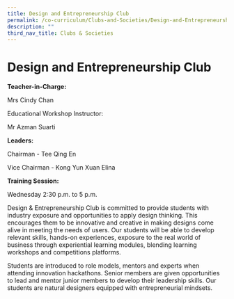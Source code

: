 ```yaml
---
title: Design and Entrepreneurship Club
permalink: /co-curriculum/Clubs-and-Societies/Design-and-Entrepreneurship-Club/
description: ""
third_nav_title: Clubs & Societies
---
```

Design and Entrepreneurship Club
================================

<b> Teacher-in-Charge: </b>

Mrs Cindy Chan

Educational Workshop Instructor:

Mr Azman Suarti

  

<b> Leaders: </b>

Chairman - Tee Qing En

Vice Chairman - Kong Yun Xuan Elina

  

<b> Training Session: </b>

Wednesday 2:30 p.m. to 5 p.m.

  

Design & Entrepreneurship Club is committed to provide students with industry exposure and opportunities to apply design thinking. This encourages them to be innovative and creative in making designs come alive in meeting the needs of users. Our students will be able to develop relevant skills, hands-on experiences, exposure to the real world of business through experiential learning modules, blending learning workshops and competitions platforms. 

  

Students are introduced to role models, mentors and experts when attending innovation hackathons. Senior members are given opportunities to lead and mentor junior members to develop their leadership skills. Our students are natural designers equipped with entrepreneurial mindsets.